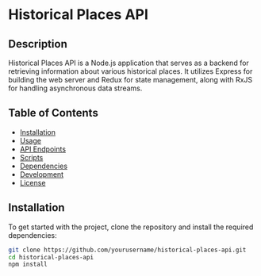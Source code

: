 # Historical Places API

## Description

Historical Places API is a Node.js application that serves as a backend for retrieving information about various historical places. It utilizes Express for building the web server and Redux for state management, along with RxJS for handling asynchronous data streams.

## Table of Contents

- [Installation](#installation)
- [Usage](#usage)
- [API Endpoints](#api-endpoints)
- [Scripts](#scripts)
- [Dependencies](#dependencies)
- [Development](#development)
- [License](#license)

## Installation

To get started with the project, clone the repository and install the required dependencies:

```bash
git clone https://github.com/yourusername/historical-places-api.git
cd historical-places-api
npm install
```
